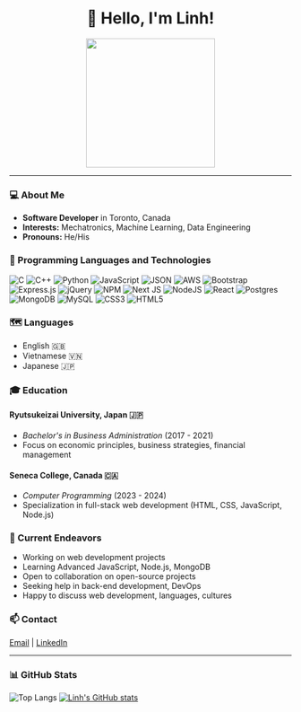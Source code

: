 <!-- Heading -->
<h1 align="center">👋 Hello, I'm Linh!</h1>
<p align="center">
  <img src="https://media.giphy.com/media/RbtJJPft2P7rcpbBdb/giphy.gif" width="230">
</p>

---

### 💻 About Me
- **Software Developer** in Toronto, Canada
- **Interests:** Mechatronics, Machine Learning, Data Engineering
- **Pronouns:** He/His
### 🧰 Programming Languages and Technologies
![C](https://img.shields.io/badge/c-%2300599C.svg?style=flat-square&logo=c&logoColor=white) ![C++](https://img.shields.io/badge/c++-%2300599C.svg?style=flat-square&logo=c%2B%2B&logoColor=white) ![Python](https://img.shields.io/badge/python-3670A0?style=flat-square&logo=python&logoColor=ffdd54) ![JavaScript](https://img.shields.io/badge/javascript-%23323330.svg?style=flat-square&logo=javascript&logoColor=%23F7DF1E) ![JSON](https://img.shields.io/badge/json-5E5C5C?style=for-the-badge&logo=json&logoColor=white) ![AWS](https://img.shields.io/badge/AWS-%23FF9900.svg?style=flat-square&logo=amazon-aws&logoColor=white) ![Bootstrap](https://img.shields.io/badge/bootstrap-%23563D7C.svg?style=flat-square&logo=bootstrap&logoColor=white) ![Express.js](https://img.shields.io/badge/express.js-%23404d59.svg?style=flat-square&logo=express&logoColor=%2361DAFB) ![jQuery](https://img.shields.io/badge/jquery-%230769AD.svg?style=flat-square&logo=jquery&logoColor=white) ![NPM](https://img.shields.io/badge/NPM-%23000000.svg?style=flat-square&logo=npm&logoColor=white) ![Next JS](https://img.shields.io/badge/Next-black?style=flat-square&logo=next.js&logoColor=white) ![NodeJS](https://img.shields.io/badge/node.js-6DA55F?style=flat-square&logo=node.js&logoColor=white) ![React](https://img.shields.io/badge/react-%2320232a.svg?style=flat-square&logo=react&logoColor=%2361DAFB) ![Postgres](https://img.shields.io/badge/postgres-%23316192.svg?style=flat-square&logo=postgresql&logoColor=white) ![MongoDB](https://img.shields.io/badge/MongoDB-%234ea94b.svg?style=flat-square&logo=mongodb&logoColor=white) ![MySQL](https://img.shields.io/badge/mysql-%2300f.svg?style=flat-square&logo=mysql&logoColor=white) ![CSS3](https://img.shields.io/badge/CSS3-1572B6?style=for-the-badge&logo=css3&logoColor=white) ![HTML5](https://img.shields.io/badge/HTML5-E34F26?style=for-the-badge&logo=html5&logoColor=white) 

### 🗺️ Languages
- English 🇬🇧
- Vietnamese 🇻🇳
- Japanese 🇯🇵

### 🎓 Education
#### Ryutsukeizai University, Japan 🇯🇵
- *Bachelor's in Business Administration* (2017 - 2021)
- Focus on economic principles, business strategies, financial management

#### Seneca College, Canada 🇨🇦
- *Computer Programming* (2023 - 2024)
- Specialization in full-stack web development (HTML, CSS, JavaScript, Node.js)

### 🌟 Current Endeavors
- Working on web development projects
- Learning Advanced JavaScript, Node.js, MongoDB
- Open to collaboration on open-source projects
- Seeking help in back-end development, DevOps
- Happy to discuss web development, languages, cultures

### 📫 Contact
[Email](mailto:linh.nghuu3110@gmail.com) | [LinkedIn](https://www.linkedin.com/in/huu-linh-nguyen-96003a233/)

---
### 📊 GitHub Stats
![Top Langs](https://github-readme-stats.vercel.app/api/top-langs/?username=LinhNghuu&langs_count=10&show_icons=true&locale=en&layout=compact&theme=light)
[![Linh's GitHub stats](https://github-readme-stats.vercel.app/api?username=LinhNghuu&theme=light)](https://github.com/LinhNghuu/github-readme-stats)


